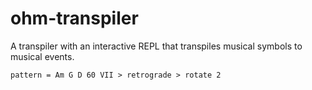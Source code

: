 # ohm-transpiler

A transpiler with an interactive REPL that transpiles musical symbols to musical events.

```
pattern = Am G D 60 VII > retrograde > rotate 2
```
